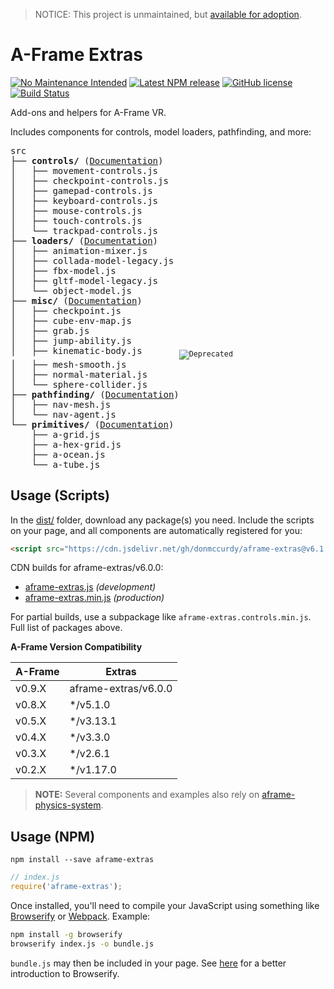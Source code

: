 > NOTICE: This project is unmaintained, but [available for adoption](https://www.donmccurdy.com/2020/09/06/projects-up-for-adoption/).

# A-Frame Extras

[![No Maintenance Intended](http://unmaintained.tech/badge.svg)](http://unmaintained.tech/)
[![Latest NPM release](https://img.shields.io/npm/v/aframe-extras.svg)](https://www.npmjs.com/package/aframe-extras)
[![GitHub license](https://img.shields.io/badge/license-MIT-blue.svg)](https://raw.githubusercontent.com/donmccurdy/aframe-extras/master/LICENSE)
[![Build Status](https://travis-ci.org/donmccurdy/aframe-extras.svg?branch=master)](https://travis-ci.org/donmccurdy/aframe-extras)

Add-ons and helpers for A-Frame VR.

Includes components for controls, model loaders, pathfinding, and more:

<!-- tree src -I index.js -->
<pre>
src
├── <b>controls/</b> (<a href="/src/controls">Documentation</a>)
│   ├── movement-controls.js
│   ├── checkpoint-controls.js
│   ├── gamepad-controls.js
│   ├── keyboard-controls.js
│   ├── mouse-controls.js
│   ├── touch-controls.js
│   └── trackpad-controls.js
├── <b>loaders/</b> (<a href="/src/loaders">Documentation</a>)
│   ├── animation-mixer.js
│   ├── collada-model-legacy.js
│   ├── fbx-model.js
│   ├── gltf-model-legacy.js
│   └── object-model.js
├── <b>misc/</b> (<a href="/src/misc">Documentation</a>)
│   ├── checkpoint.js
│   ├── cube-env-map.js
│   ├── grab.js
│   ├── jump-ability.js
│   ├── kinematic-body.js       <sub><img alt="Deprecated" src="https://img.shields.io/badge/status-deprecated-orange.svg"></sub>
│   ├── mesh-smooth.js
│   ├── normal-material.js
│   └── sphere-collider.js
├── <b>pathfinding/</b> (<a href="/src/pathfinding">Documentation</a>)
│   ├── nav-mesh.js
│   └── nav-agent.js
└── <b>primitives/</b> (<a href="/src/primitives">Documentation</a>)
    ├── a-grid.js
    ├── a-hex-grid.js
    ├── a-ocean.js
    └── a-tube.js
</pre>

## Usage (Scripts)

In the [dist/](https://github.com/donmccurdy/aframe-extras/tree/master/dist) folder, download any package(s) you need. Include the scripts on your page, and all components are automatically registered for you:

```html
<script src="https://cdn.jsdelivr.net/gh/donmccurdy/aframe-extras@v6.1.1/dist/aframe-extras.min.js"></script>
```

CDN builds for aframe-extras/v6.0.0:

- [aframe-extras.js](https://cdn.jsdelivr.net/gh/donmccurdy/aframe-extras@v6.1.1/dist/aframe-extras.js) *(development)*
- [aframe-extras.min.js](https://cdn.jsdelivr.net/gh/donmccurdy/aframe-extras@v6.1.1/dist/aframe-extras.min.js) *(production)*

For partial builds, use a subpackage like `aframe-extras.controls.min.js`. Full list of packages above.

**A-Frame Version Compatibility**

| A-Frame  | Extras               |
|----------|----------------------|
| v0.9.X   | aframe-extras/v6.0.0 |
| v0.8.X   | */v5.1.0             |
| v0.5.X   | */v3.13.1            |
| v0.4.X   | */v3.3.0             |
| v0.3.X   | */v2.6.1             |
| v0.2.X   | */v1.17.0            |

> **NOTE:** Several components and examples also rely on [aframe-physics-system](https://github.com/donmccurdy/aframe-physics-system).

## Usage (NPM)

```
npm install --save aframe-extras
```

```javascript
// index.js
require('aframe-extras');
```

Once installed, you'll need to compile your JavaScript using something like [Browserify](http://browserify.org/) or [Webpack](http://webpack.github.io/). Example:

```bash
npm install -g browserify
browserify index.js -o bundle.js
```

`bundle.js` may then be included in your page. See [here](http://browserify.org/#middle-section) for a better introduction to Browserify.
